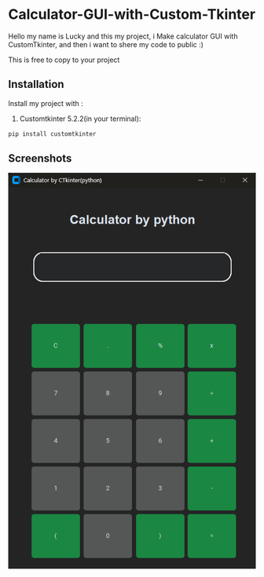 
# Calculator-GUI-with-Custom-Tkinter

Hello my name is Lucky and this my project, i Make calculator GUI with CustomTkinter, and then i want to shere my code to public :)


This is free to copy to your project 



## Installation

Install my project with :

 1. Customtkinter 5.2.2(in your terminal):

```bash
pip install customtkinter  
```
    
## Screenshots

![App Screenshot](https://github.com/FahriLucky/Calculator-GUI-with-Custom-Tkinter/blob/main/Ctkinter%20calculator%20.png?raw=true)

